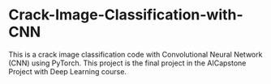 # Crack-Image-Classification-with-CNN
This is a crack image classification code with Convolutional Neural Network (CNN) using PyTorch. This project is the final project in the AI ​​Capstone Project with Deep Learning course.

